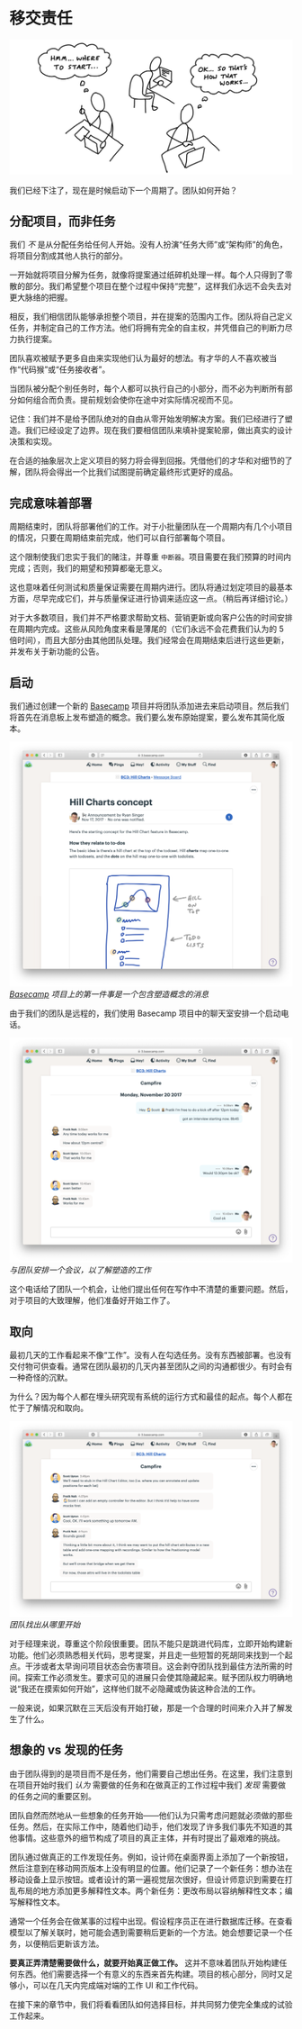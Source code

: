 # 移交责任

![卡通图片。三个人坐在桌子前，弯下腰专心致志地盯着笔记本电脑。左边的人手里拿着一支铅笔，低头看着笔记本旁边的一张纸，脑袋上有一个想法气泡写着：“嗯...从哪里开始呢？”右边的另一个人指着笔记本，前倾着思考：“好...原来是这样运作的。”](/assets/intro_cartoon_8.jpg)

我们已经下注了，现在是时候启动下一个周期了。团队如何开始？

## 分配项目，而非任务

我们 _不_ 是从分配任务给任何人开始。没有人扮演“任务大师”或“架构师”的角色，将项目分割成其他人执行的部分。

一开始就将项目分解为任务，就像将提案通过纸碎机处理一样。每个人只得到了零散的部分。我们希望整个项目在整个过程中保持“完整”，这样我们永远不会失去对更大脉络的把握。

相反，我们相信团队能够承担整个项目，并在提案的范围内工作。团队将自己定义任务，并制定自己的工作方法。他们将拥有完全的自主权，并凭借自己的判断力尽力执行提案。

团队喜欢被赋予更多自由来实现他们认为最好的想法。有才华的人不喜欢被当作“代码猴”或“任务接收者”。

当团队被分配个别任务时，每个人都可以执行自己的小部分，而不必为判断所有部分如何组合而负责。提前规划会使你在途中对实际情况视而不见。

记住：我们并不是给予团队绝对的自由从零开始发明解决方案。我们已经进行了塑造。我们已经设定了边界。现在我们要相信团队来填补提案轮廓，做出真实的设计决策和实现。

在合适的抽象层次上定义项目的努力将会得到回报。凭借他们的才华和对细节的了解，团队将会得出一个比我们试图提前确定最终形式更好的成品。

## 完成意味着部署

周期结束时，团队将部署他们的工作。对于小批量团队在一个周期内有几个小项目的情况，只要在周期结束前完成，他们可以自行部署每个项目。

这个限制使我们忠实于我们的赌注，并尊重 `中断器`。项目需要在我们预算的时间内完成；否则，我们的期望和预算都毫无意义。

这也意味着任何测试和质量保证需要在周期内进行。团队将通过划定项目的最基本方面，尽早完成它们，并与质量保证进行协调来适应这一点。（稍后再详细讨论。）

对于大多数项目，我们并不严格要求帮助文档、营销更新或向客户公告的时间安排在周期内完成。这些从风险角度来看是薄尾的（它们永远不会花费我们认为的 5 倍时间），而且大部分由其他团队处理。我们经常会在周期结束后进行这些更新，并发布关于新功能的公告。

## 启动

我们通过创建一个新的 [Basecamp](https://basecamp.com/) 项目并将团队添加进去来启动项目。然后我们将首先在消息板上发布塑造的概念。我们要么发布原始提案，要么发布其简化版本。

![在 [Basecamp](https://basecamp.com/) 项目上，第一件事是发布一个包含塑造概念的消息。](/assets/concept_message.png)
*[Basecamp](https://basecamp.com/) 项目上的第一件事是一个包含塑造概念的消息*

由于我们的团队是远程的，我们使用 Basecamp 项目中的聊天室安排一个启动电话。

![在 Basecamp 中 Campfire 聊天室的截图。项目上的三个人讨论何时进行启动电话。](/assets/kicking_off.png)
*与团队安排一个会议，以了解塑造的工作*

这个电话给了团队一个机会，让他们提出任何在写作中不清楚的重要问题。然后，对于项目的大致理解，他们准备好开始工作了。

## 取向

最初几天的工作看起来不像“工作”。没有人在勾选任务。没有东西被部署。也没有交付物可供查看。通常在团队最初的几天内甚至团队之间的沟通都很少。有时会有一种奇怪的沉默。

为什么？因为每个人都在埋头研究现有系统的运行方式和最佳的起点。每个人都在忙于了解情况和取向。

![Campfire 聊天室中的团队讨论工作。设计师说：“我们需要在山图编辑器中插入占位符。”程序员回应说：“我可以为编辑器添加一个空控制器。”程序员接着分享了一些早期关于如何建模属性的想法。](/assets/where_to_start.png)
*团队找出从哪里开始*

对于经理来说，尊重这个阶段很重要。团队不能只是跳进代码库，立即开始构建新功能。他们必须熟悉相关代码，思考提案，并且走一些短暂的死胡同来找到一个起点。干涉或者太早询问项目状态会伤害项目。这会剥夺团队找到最佳方法所需的时间。探索工作必须发生。要求可见的进展只会使其隐藏起来。赋予团队权力明确地说“我还在摸索如何开始”，这样他们就不必隐藏或伪装这种合法的工作。

一般来说，如果沉默在三天后没有开始打破，那是一个合理的时间来介入并了解发生了什么。

## 想象的 vs 发现的任务

由于团队得到的是项目而不是任务，他们需要自己想出任务。在这里，我们注意到在项目开始时我们 _认为_ 需要做的任务和在做真正的工作过程中我们 _发现_ 需要做的任务之间的重要区别。

团队自然而然地从一些想象的任务开始——他们认为只需考虑问题就必须做的那些任务。然后，在实际工作中，随着他们动手，他们发现了许多我们事先不知道的其他事情。这些意外的细节构成了项目的真正主体，并有时提出了最艰难的挑战。

团队通过做真正的工作发现任务。例如，设计师在桌面界面上添加了一个新按钮，然后注意到在移动网页版本上没有明显的位置。他们记录了一个新任务：想办法在移动设备上显示按钮。或者设计的第一遍视觉层次很好，但设计师意识到需要在打乱布局的地方添加更多解释性文本。两个新任务：更改布局以容纳解释性文本；编写解释性文本。

通常一个任务会在做某事的过程中出现。假设程序员正在进行数据库迁移。在查看模型以了解关联时，她可能会遇到需要稍后更新的一个方法。她会想要记录一个任务，以便稍后更新该方法。

**要真正弄清楚需要做什么，就要开始真正做工作。** 这并不意味着团队开始构建任何东西。他们需要选择一个有意义的东西来首先构建。项目的核心部分，同时又足够小，可以在几天内完成端对端的工作 UI 和工作代码。

在接下来的章节中，我们将看看团队如何选择目标，并共同努力使完全集成的试验工作起来。
